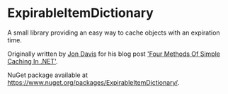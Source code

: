ExpirableItemDictionary
=======================

A small library providing an easy way to cache objects with an expiration time.

Originally written by [Jon Davis](http://www.jondavis.net/) for his blog post ['Four Methods Of Simple Caching In .NET'](http://www.jondavis.net/techblog/post/2010/08/30/Four-Methods-Of-Simple-Caching-In-NET.aspx).

NuGet package available at https://www.nuget.org/packages/ExpirableItemDictionary/.